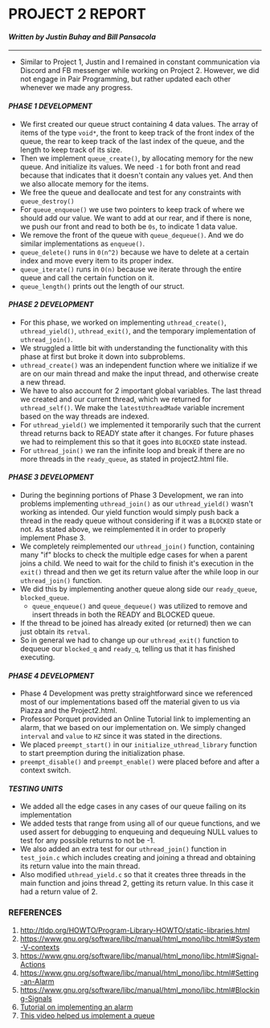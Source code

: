 # **PROJECT 2 REPORT**
#### *Written by Justin Buhay and Bill Pansacola*
---

- Similar to Project 1, Justin and I remained in constant communication via
Discord and FB messenger while working on Project 2. However, we did not engage
in Pair Programming, but rather updated each other whenever we made any
progress.

#### ***PHASE 1 DEVELOPMENT***

- We first created our queue struct containing 4 data values. The array of
items of the type ```void*```, the front to keep track of the front index of the
queue, the rear to keep track of the last index of the queue, and the length to
keep track of its size.
- Then we implement ```queue_create()```, by allocating memory for the new
queue. And initialize its values. We need ```-1``` for both front and read
because that indicates that it doesn't contain any values yet.
And then we also allocate memory for the items.
- We free the queue and deallocate and test for any constraints with ```queue_destroy()```
- For ```queue_enqueue()``` we use two pointers to keep track of where we should
add our value. We want to add at our rear, and if there is none, we push our
front and read to both be ```0s```, to indicate 1 data value.
- We remove the front of the queue with ```queue_dequeue()```. And we do similar
implementations as ```enqueue()```.
- ```queue_delete()``` runs in ```0(n^2)``` because we have to delete at a
certain index and move every item to its proper index.
- ```queue_iterate()``` runs in ```O(n)``` because we iterate through the entire
queue and call the certain function on it.
- ```queue_length()``` prints out the length of our struct.

#### ***PHASE 2 DEVELOPMENT***

- For this phase, we worked on implementing ```uthread_create()```, ```uthread_yield()```, ```uthread_exit()```,
and the temporary implementation of ```uthread_join()```.
- We struggled a little bit with understanding the functionality with this phase
 at first but broke it down into subproblems.
- ```uthread_create()``` was an independent function where we initialize if we
are on our main thread and make the input thread, and otherwise create a new thread.
- We have to also account for 2 important global variables. The last thread we
created and our current thread, which we returned for ```uthread_self()```.
We make the ```latestUthreadMade``` variable increment based on the way threads
are indexed.
- For ```uthread_yield()``` we implemented it temporarily such that the current
thread returns back to READY state after it changes. For future phases we had
to reimplement this so that it goes into ```BLOCKED``` state instead.
- For ```uthread_join()``` we ran the infinite loop and break if there are no
more threads in the ```ready_queue```, as stated in project2.html file.

#### ***PHASE 3 DEVELOPMENT***

- During the beginning portions of Phase 3 Development, we ran into problems
implementing ```uthread_join()``` as our ```uthread_yield()``` wasn't working as
intended. Our yield function would simply push back a thread in the ready queue
without considering if it was a ```BLOCKED``` state or not. As stated above,
we reimplemented it in order to properly implement Phase 3.
- We completely reimplemented our ```uthread_join()``` function,
containing many "if" blocks to check the multiple edge cases for when a parent
joins a child. We need to wait for the child to finish it's execution in
the ```exit()``` thread and then we get its return value after the while loop
in our ```uthread_join()``` function.
- We did this by implementing another queue along side
our ```ready_queue```, ```blocked_queue```.
  - ```queue_enqueue()``` and ```queue_dequeue()``` was utilized to remove and
  insert threads in both the READY and BLOCKED queue.
- If the thread to be joined has already exited (or returned) then we can just
obtain its ```retval```.
- So in general we had to change up our ```uthread_exit()``` function to dequeue
 our ```blocked_q``` and ```ready_q```, telling us that it has finished executing.

#### ***PHASE 4 DEVELOPMENT***
- Phase 4 Development was pretty straightforward since we referenced most of our
implementations based off the material given to us via Piazza and
the Project2.html.
- Professor Porquet provided an Online Tutorial link to implementing an alarm,
that we based on our implementation on. We simply changed ```interval```
and ```value``` to ```HZ``` since it was stated in the directions.
- We placed ```preempt_start()``` in our ```initialize_uthread_library```
function to start preemption during the initialization phase.
- ```preempt_disable()``` and ```preempt_enable()``` were placed before and
after a context switch.

#### ***TESTING UNITS***
- We added all the edge cases in any cases of our queue failing on its
implementation
- We added tests that range from using all of our queue functions, and we used
assert for debugging to enqueuing and dequeuing NULL values to test for any
possible returns to not be -1.
- We also added an extra test for our ```uthread_join()``` function
in ```test_join.c``` which includes creating and joining a thread and obtaining
its return value into the main thread.
- Also modified ```uthread_yield.c``` so that it creates three threads in the
main function and joins thread 2, getting its return value. In this case it had
a return value of 2.

### **REFERENCES**

1. http://tldp.org/HOWTO/Program-Library-HOWTO/static-libraries.html
2. https://www.gnu.org/software/libc/manual/html_mono/libc.html#System-V-contexts
3. https://www.gnu.org/software/libc/manual/html_mono/libc.html#Signal-Actions
4. https://www.gnu.org/software/libc/manual/html_mono/libc.html#Setting-an-Alarm
5. https://www.gnu.org/software/libc/manual/html_mono/libc.html#Blocking-Signals
6. [Tutorial on implementing an alarm](http://www.informit.com/articles/article.aspx?p=23618&seqNum=14&fbclid=IwAR1R3PBmNgo4XpYCiOkEU2Jt6J-psYsBhITEa_QItoW4xzUIbsmr8vlMj7E)
7. [This video helped us implement a queue](https://www.youtube.com/watch?v=okr-XE8yTO8)
